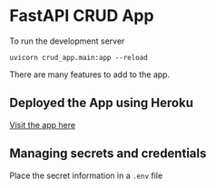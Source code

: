 # FastAPI CRUD App

To run the development server
```
uvicorn crud_app.main:app --reload
```

There are many features to add to the app.

## Deployed the App using Heroku
[Visit the app here](https://fastapi-crud-app.herokuapp.com/)

## Managing secrets and credentials
Place the secret information in a `.env` file
